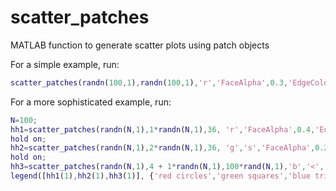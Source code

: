 scatter_patches
===============

MATLAB function to generate scatter plots using patch objects

For a simple example, run:
```matlab
scatter_patches(randn(100,1),randn(100,1),'r','FaceAlpha',0.3,'EdgeColor','none');
```

For a more sophisticated example, run:
```matlab
N=100;
hh1=scatter_patches(randn(N,1),1*randn(N,1),36, 'r','FaceAlpha',0.4,'EdgeColor','none');
hold on;
hh2=scatter_patches(randn(N,1),2*randn(N,1),36, 'g','s','FaceAlpha',0.2,'EdgeColor','none');
hold on;
hh3=scatter_patches(randn(N,1),4 + 1*randn(N,1),100*rand(N,1),'b','<','FaceAlpha',0.2,'EdgeColor','r');
legend([hh1(1),hh2(1),hh3(1)], {'red circles','green squares','blue triangles'});
```

